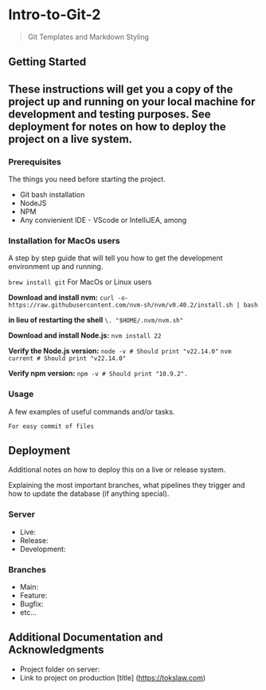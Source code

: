 # Intro-to-Git-2
> Git Templates and Markdown Styling
## Getting Started
## These instructions will get you a copy of the project up and running on your local machine for development and testing purposes. See deployment for notes on how to deploy the project on a live system.
### Prerequisites
The things you need before starting the project.

- Git bash installation
- NodeJS
- NPM
- Any convienient IDE - VScode or IntelliJEA, among 

### Installation for MacOs users
A step by step guide that will tell you how to get the development environment up and running.

`brew install git` For MacOs or Linux users

**Download and install nvm:**
`curl -o- https://raw.githubusercontent.com/nvm-sh/nvm/v0.40.2/install.sh | bash`

**in lieu of restarting the shell**
`\. "$HOME/.nvm/nvm.sh"`

**Download and install Node.js:**
`nvm install 22`

**Verify the Node.js version:**
`node -v # Should print "v22.14.0"`
`nvm current # Should print "v22.14.0"`

**Verify npm version:**
`npm -v # Should print "10.9.2".`

### Usage
A few examples of useful commands and/or tasks.
```
For easy commit of files
```

## Deployment
Additional notes on how to deploy this on a live or release system. 

Explaining the most important branches, what pipelines they trigger and how to update the database (if anything special).

### Server
- Live:
- Release:
- Development:

### Branches
* Main:
* Feature:
* Bugfix:
* etc...

## Additional Documentation and Acknowledgments
- Project folder on server:
- Link to project on production [title] (https://tokslaw.com)





